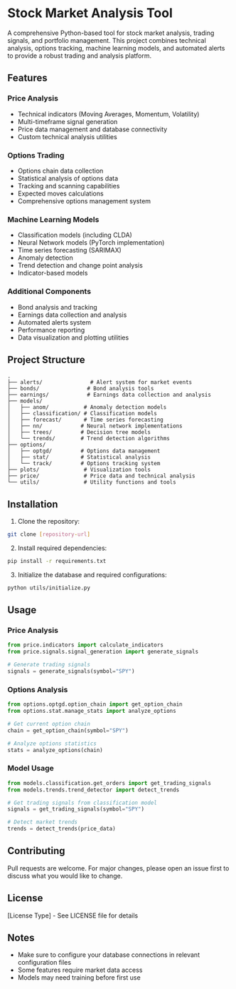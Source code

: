 # Stock Market Analysis Tool

A comprehensive Python-based tool for stock market analysis, trading signals, and portfolio management. This project combines technical analysis, options tracking, machine learning models, and automated alerts to provide a robust trading and analysis platform.

## Features

### Price Analysis
- Technical indicators (Moving Averages, Momentum, Volatility)
- Multi-timeframe signal generation
- Price data management and database connectivity
- Custom technical analysis utilities

### Options Trading
- Options chain data collection
- Statistical analysis of options data
- Tracking and scanning capabilities
- Expected moves calculations
- Comprehensive options management system

### Machine Learning Models
- Classification models (including CLDA)
- Neural Network models (PyTorch implementation)
- Time series forecasting (SARIMAX)
- Anomaly detection
- Trend detection and change point analysis
- Indicator-based models

### Additional Components
- Bond analysis and tracking
- Earnings data collection and analysis
- Automated alerts system
- Performance reporting
- Data visualization and plotting utilities

## Project Structure

```
.
├── alerts/               # Alert system for market events
├── bonds/               # Bond analysis tools
├── earnings/            # Earnings data collection and analysis
├── models/             
│   ├── anom/           # Anomaly detection models
│   ├── classification/ # Classification models
│   ├── forecast/       # Time series forecasting
│   ├── nn/            # Neural network implementations
│   ├── trees/         # Decision tree models
│   └── trends/        # Trend detection algorithms
├── options/
│   ├── optgd/         # Options data management
│   ├── stat/          # Statistical analysis
│   └── track/         # Options tracking system
├── plots/              # Visualization tools
├── price/              # Price data and technical analysis
└── utils/              # Utility functions and tools
```

## Installation

1. Clone the repository:
```bash
git clone [repository-url]
```

2. Install required dependencies:
```bash
pip install -r requirements.txt
```

3. Initialize the database and required configurations:
```bash
python utils/initialize.py
```

## Usage

### Price Analysis
```python
from price.indicators import calculate_indicators
from price.signals.signal_generation import generate_signals

# Generate trading signals
signals = generate_signals(symbol="SPY")
```

### Options Analysis
```python
from options.optgd.option_chain import get_option_chain
from options.stat.manage_stats import analyze_options

# Get current option chain
chain = get_option_chain(symbol="SPY")

# Analyze options statistics
stats = analyze_options(chain)
```

### Model Usage
```python
from models.classification.get_orders import get_trading_signals
from models.trends.trend_detector import detect_trends

# Get trading signals from classification model
signals = get_trading_signals(symbol="SPY")

# Detect market trends
trends = detect_trends(price_data)
```

## Contributing

Pull requests are welcome. For major changes, please open an issue first to discuss what you would like to change.

## License

[License Type] - See LICENSE file for details

## Notes

- Make sure to configure your database connections in relevant configuration files
- Some features require market data access
- Models may need training before first use